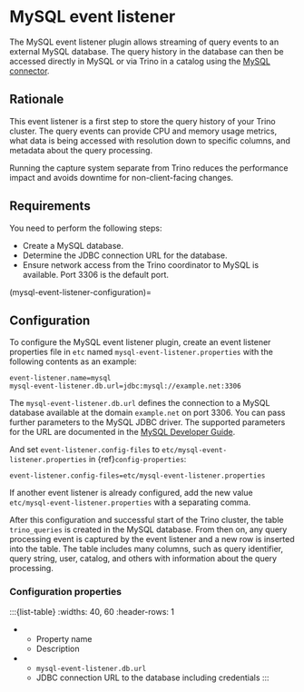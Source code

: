 # MySQL event listener

The MySQL event listener plugin allows streaming of query events to an external
MySQL database. The query history in the database can then be accessed directly
in MySQL or via Trino in a catalog using the [MySQL connector](/connector/mysql).

## Rationale

This event listener is a first step to store the query history of your Trino
cluster. The query events can provide CPU and memory usage metrics, what data is
being accessed with resolution down to specific columns, and metadata about the
query processing.

Running the capture system separate from Trino reduces the performance impact
and avoids downtime for non-client-facing changes.

## Requirements

You need to perform the following steps:

- Create a MySQL database.
- Determine the JDBC connection URL for the database.
- Ensure network access from the Trino coordinator to MySQL is available.
  Port 3306 is the default port.

(mysql-event-listener-configuration)=

## Configuration

To configure the MySQL event listener plugin, create an event listener properties
file in `etc` named `mysql-event-listener.properties` with the following contents
as an example:

```properties
event-listener.name=mysql
mysql-event-listener.db.url=jdbc:mysql://example.net:3306
```

The `mysql-event-listener.db.url` defines the connection to a MySQL database
available at the domain `example.net` on port 3306. You can pass further
parameters to the MySQL JDBC driver. The supported parameters for the URL are
documented in the [MySQL Developer
Guide](https://dev.mysql.com/doc/connector-j/8.0/en/connector-j-reference-configuration-properties.html).

And set `event-listener.config-files` to `etc/mysql-event-listener.properties`
in {ref}`config-properties`:

```properties
event-listener.config-files=etc/mysql-event-listener.properties
```

If another event listener is already configured, add the new value
`etc/mysql-event-listener.properties` with a separating comma.

After this configuration and successful start of the Trino cluster, the table
`trino_queries` is created in the MySQL database. From then on, any query
processing event is captured by the event listener and a new row is inserted
into the table. The table includes many columns, such as query identifier, query
string, user, catalog, and others with information about the query processing.

### Configuration properties

:::{list-table}
:widths: 40, 60
:header-rows: 1

* - Property name
  - Description
* - `mysql-event-listener.db.url`
  - JDBC connection URL to the database including credentials
:::